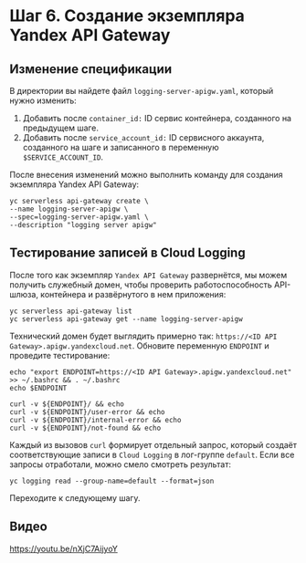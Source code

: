 # Шаг 6. Создание экземпляра Yandex API Gateway
## Изменение спецификации

В директории вы найдете файл `logging-server-apigw.yaml`, который нужно изменить:
1. Добавить после `container_id:` ID сервис контейнера, созданного на предыдущем шаге.
2. Добавить после `service_account_id:` ID сервисного аккаунта, созданного на шаге и записанного в переменную `$SERVICE_ACCOUNT_ID`.

После внесения изменений можно выполнить команду для создания экземпляра Yandex API Gateway:

    yc serverless api-gateway create \
    --name logging-server-apigw \
    --spec=logging-server-apigw.yaml \
    --description "logging server apigw"

## Тестирование записей в Cloud Logging

После того как экземпляр `Yandex API Gateway` развернётся, мы можем получить служебный домен, чтобы проверить работоспособность API-шлюза, контейнера и развёрнутого в нем приложения:

    yc serverless api-gateway list
    yc serverless api-gateway get --name logging-server-apigw

Технический домен будет выглядить примерно так: `https://<ID API Gateway>.apigw.yandexcloud.net`. Обновите переменную `ENDPOINT` и проведите тестирование:

    echo "export ENDPOINT=https://<ID API Gateway>.apigw.yandexcloud.net" >> ~/.bashrc && . ~/.bashrc
    echo $ENDPOINT

    curl -v ${ENDPOINT}/ && echo
    curl -v ${ENDPOINT}/user-error && echo
    curl -v ${ENDPOINT}/internal-error && echo
    curl -v ${ENDPOINT}/not-found && echo

Каждый из вызовов `curl` формирует отдельный запрос, который создаёт соответствующие записи в `Cloud Logging` в лог-группе `default`. Если все запросы отработали, можно смело смотреть результат:

    yc logging read --group-name=default --format=json

Переходите к следующему шагу.

## Видео

https://youtu.be/nXjC7AijyoY